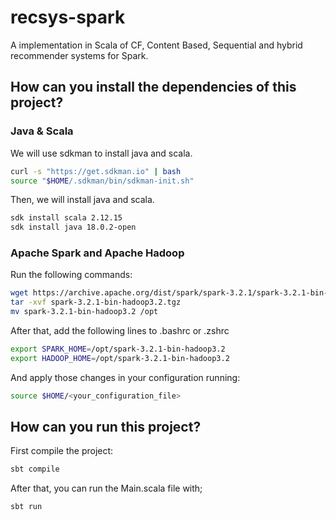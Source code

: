 # recsys-spark

A implementation in Scala of CF, Content Based, Sequential and hybrid recommender systems for Spark.

## How can you install the dependencies of this project?

### Java & Scala

We will use sdkman to install java and scala.

```bash
curl -s "https://get.sdkman.io" | bash
source "$HOME/.sdkman/bin/sdkman-init.sh"
```

Then, we will install java and scala.

```bash
sdk install scala 2.12.15
sdk install java 18.0.2-open
```

### Apache Spark and Apache Hadoop

Run the following commands:

```bash
wget https://archive.apache.org/dist/spark/spark-3.2.1/spark-3.2.1-bin-hadoop3.2.tgz
tar -xvf spark-3.2.1-bin-hadoop3.2.tgz
mv spark-3.2.1-bin-hadoop3.2 /opt
```

After that, add the following lines to .bashrc or .zshrc

```bash
export SPARK_HOME=/opt/spark-3.2.1-bin-hadoop3.2
export HADOOP_HOME=/opt/spark-3.2.1-bin-hadoop3.2
```

And apply those changes in your configuration running:

```bash
source $HOME/<your_configuration_file>
```

## How can you run this project?

First compile the project:

```bash
sbt compile
```

After that, you can run the Main.scala file with;

```bash
sbt run
```
